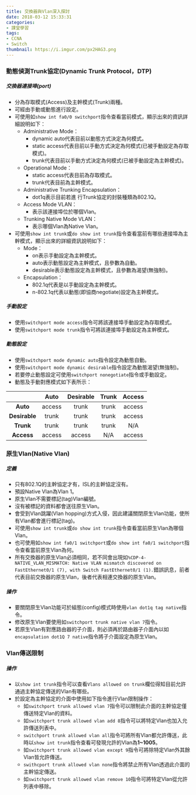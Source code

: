 ```yaml
---
title: 交換器與Vlan深入探討
date: 2018-03-12 15:33:31
categories:
- 課堂學習
tags:
- CCNA
- Switch
thumbnail: https://i.imgur.com/px2HAG3.png
---
```


### 動態偵測Trunk協定(Dynamic Trunk Protocol，DTP)

##### 交換器連接埠(port)
* 分為存取模式(Access)及主幹模式(Trunk)兩種。
* 可經由手動或動態進行設定。
* 可使用如`show int fa0/0 switchport`指令查看當前模式，顯示出來的資訊詳細說明如下：
    * Administrative Mode：
        * dynamic auto代表目前以動態方式決定為何模式。
        * static access代表目前以手動方式決定為何模式(已被手動設定為存取模式)。
        * trunk代表目前以手動方式決定為何模式(已被手動設定為主幹模式)。
    * Operational Mode：
        * static access代表目前為存取模式。
        * trunk代表目前為主幹模式。
    * Administrative Trunking Encapsulation：
        * dot1q表示目前若進 行Trunk協定的封裝種類為802.1Q。
    * Access Mode VLAN：
        * 表示該連接埠位於哪個Vlan。
    * Trunking Native Mode VLAN：
        * 表示哪個Vlan為Native Vlan。
* 可使用`show int trunk`或`do show int trunk`指令查看當前有哪些連接埠為主幹模式，顯示出來的詳細資訊說明如下：
    * Mode：
        * on表示手動設定為主幹模式。
        * auto表示動態設定為主幹模式，且參數為自動。
        * desirable表示動態設定為主幹模式，且參數為渴望(無強制)。
    * Encapsulation：
        * 802.1q代表是以手動設定為主幹模式。
        * n-802.1q代表以動態(即協商negotiate)設定為主幹模式。

##### 手動設定
* 使用`switchport mode access`指令可將該連接埠手動設定為存取模式。
* 使用`switchport mode trunk`指令可將該連接埠手動設定為主幹模式。

##### 動態設定
* 使用`switchport mode dynamic auto`指令設定為動態自動。
* 使用`switchport mode dynamic desirable`指令設定為動態渴望(無強制)。
* 若要停止動態設定可使用`switchport nonegotiate`指令或手動設定。
* 動態及手動對應模式如下表所示：

|   | Auto | Desirable | Trunk | Access |
| :-: | :-: | :-: | :-: | :-: |
| **Auto** | access | trunk | trunk | access |
| **Desirable** | trunk | trunk | trunk | access |
| **Trunk** | trunk | trunk | trunk | N/A |
| **Access** | access | access | N/A | access |

### 原生Vlan(Native Vlan)

##### 定義
* 只有802.1Q的主幹協定才有，ISL的主幹協定沒有。
* 預設Native Vlan為Vlan 1。
* 原生Vlan不需要標記(tag)Vlan編號。
* 沒有被標記的資料都會送往原生Vlan。
* 會受到Vlan跳躍(Vlan hopping)方式入侵，因此建議關閉原生Vlan功能，使所有Vlan都會進行標記(tag)。
* 可使用`show int trunk`或`do show int trunk`指令查看當前原生Vlan為哪個Vlan。
* 也可使用如`show int fa0/1 switchport`或`do show int fa0/1 switchport`指令查看當前原生Vlan為何。
* 所有交換器的原生Vlan必須相同，若不同會出現如`%CDP-4-NATIVE_VLAN_MISMATCH: Native VLAN mismatch discovered on FastEthernet0/1 (7), with Switch FastEthernet0/1 (1).`錯誤訊息，前者代表目前交換器的原生Vlan，後者代表相連交換器的原生Vlan。

##### 操作
* 要關閉原生Vlan功能可於組態(config)模式時使用`vlan dot1q tag native`指令。
* 修改原生Vlan要使用如`switchport trunk native vlan 7`指令。
* 若原生Vlan有對應路由器的子介面，則必須再於路由器子介面內以如`encapsulation dot1Q 7 native`指令將子介面設定為原生Vlan。

### Vlan傳送限制

##### 操作
* 以`show int trunk`指令可以查看`Vlans allowed on trunk`欄位得知目前允許通過主幹協定傳送的Vlan有哪些。
* 於設定為主幹協定的介面中使用如下指令進行Vlan限制操作：
    * 如`switchport trunk allowed vlan 7`指令可以限制此介面的主幹協定僅傳送特定Vlan的資料。
    * 如`switchport trunk allowed vlan add 8`指令可以將特定Vlan也加入允許傳送列表中。
    * `switchport trunk allowed vlan all`指令可將所有Vlan都允許傳送，此時以`show int trunk`指令查看可發現允許的Vlan為**1~1005**。
    * 如`switchport trunk allowed vlan except 9`指令可將除特定Vlan外其餘Vlan皆允許傳送。
    * `swithcport trunk allowed vlan none`指令將禁止所有Vlan透過此介面的主幹協定傳送。
    * 如`switchport trunk allowed vlan remove 10`指令可將特定Vlan從允許列表中移除。
